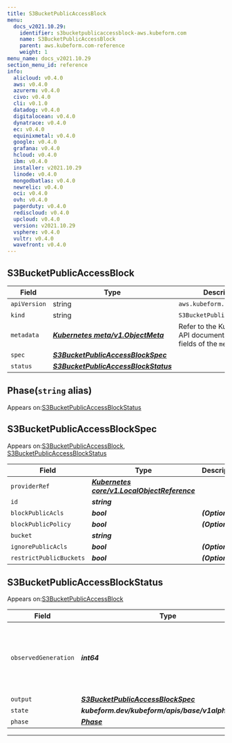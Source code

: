 ```yaml
---
title: S3BucketPublicAccessBlock
menu:
  docs_v2021.10.29:
    identifier: s3bucketpublicaccessblock-aws.kubeform.com
    name: S3BucketPublicAccessBlock
    parent: aws.kubeform.com-reference
    weight: 1
menu_name: docs_v2021.10.29
section_menu_id: reference
info:
  alicloud: v0.4.0
  aws: v0.4.0
  azurerm: v0.4.0
  civo: v0.4.0
  cli: v0.1.0
  datadog: v0.4.0
  digitalocean: v0.4.0
  dynatrace: v0.4.0
  ec: v0.4.0
  equinixmetal: v0.4.0
  google: v0.4.0
  grafana: v0.4.0
  hcloud: v0.4.0
  ibm: v0.4.0
  installer: v2021.10.29
  linode: v0.4.0
  mongodbatlas: v0.4.0
  newrelic: v0.4.0
  oci: v0.4.0
  ovh: v0.4.0
  pagerduty: v0.4.0
  rediscloud: v0.4.0
  upcloud: v0.4.0
  version: v2021.10.29
  vsphere: v0.4.0
  vultr: v0.4.0
  wavefront: v0.4.0
---
```


## S3BucketPublicAccessBlock
| Field | Type | Description |
| ------ | ----- | ----------- |
| `apiVersion` | string | `aws.kubeform.com/v1alpha1` |
|    `kind` | string | `S3BucketPublicAccessBlock` |
| `metadata` | ***[Kubernetes meta/v1.ObjectMeta](https://v1-18.docs.kubernetes.io/docs/reference/generated/kubernetes-api/v1.18/#objectmeta-v1-meta)***|Refer to the Kubernetes API documentation for the fields of the `metadata` field.|
| `spec` | ***[S3BucketPublicAccessBlockSpec](#s3bucketpublicaccessblockspec)***||
| `status` | ***[S3BucketPublicAccessBlockStatus](#s3bucketpublicaccessblockstatus)***||
## Phase(`string` alias)

Appears on:[S3BucketPublicAccessBlockStatus](#s3bucketpublicaccessblockstatus)

## S3BucketPublicAccessBlockSpec

Appears on:[S3BucketPublicAccessBlock](#s3bucketpublicaccessblock), [S3BucketPublicAccessBlockStatus](#s3bucketpublicaccessblockstatus)

| Field | Type | Description |
| ------ | ----- | ----------- |
| `providerRef` | ***[Kubernetes core/v1.LocalObjectReference](https://v1-18.docs.kubernetes.io/docs/reference/generated/kubernetes-api/v1.18/#localobjectreference-v1-core)***||
| `id` | ***string***||
| `blockPublicAcls` | ***bool***| ***(Optional)*** |
| `blockPublicPolicy` | ***bool***| ***(Optional)*** |
| `bucket` | ***string***||
| `ignorePublicAcls` | ***bool***| ***(Optional)*** |
| `restrictPublicBuckets` | ***bool***| ***(Optional)*** |
## S3BucketPublicAccessBlockStatus

Appears on:[S3BucketPublicAccessBlock](#s3bucketpublicaccessblock)

| Field | Type | Description |
| ------ | ----- | ----------- |
| `observedGeneration` | ***int64***| ***(Optional)*** Resource generation, which is updated on mutation by the API Server.|
| `output` | ***[S3BucketPublicAccessBlockSpec](#s3bucketpublicaccessblockspec)***| ***(Optional)*** |
| `state` | ***kubeform.dev/kubeform/apis/base/v1alpha1.State***| ***(Optional)*** |
| `phase` | ***[Phase](#phase)***| ***(Optional)*** |
---
